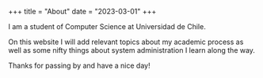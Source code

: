 +++
title = "About"
date = "2023-03-01"
+++

I am a student of Computer Science at Universidad de Chile.

On this website I will add relevant topics about my academic process as well as some nifty things about system administration I learn along the way.

Thanks for passing by and have a nice day!


